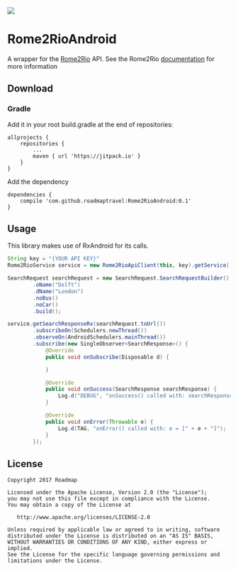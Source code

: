 [![](https://jitpack.io/v/roadmaptravel/Rome2RioAndroid.svg)](https://jitpack.io/#roadmaptravel/Rome2RioAndroid)

# Rome2RioAndroid
A wrapper for the [Rome2Rio](https://www.rome2rio.com/) API. See the Rome2Rio [documentation](https://www.rome2rio.com/documentation/1-4/search/) for more information


## Download
### Gradle
Add it in your root build.gradle at the end of repositories:
```
allprojects {
    repositories {
        ...
        maven { url 'https://jitpack.io' }
    }
}
```
Add the dependency
```
dependencies {
    compile 'com.github.roadmaptravel:Rome2RioAndroid:0.1'
}

```

## Usage

This library makes use of RxAndroid for its calls.

```java
String key = "{YOUR API KEY}"
Rome2RioService service = new Rome2RioApiClient(this, key).getService();

SearchRequest searchRequest = new SearchRequest.SearchRequestBuilder()
        .oName("Delft")
        .dName("London")
        .noBus()
        .noCar()
        .build();

service.getSearchResponseRx(searchRequest.toUrl())
        .subscribeOn(Schedulers.newThread())
        .observeOn(AndroidSchedulers.mainThread())
        .subscribe(new SingleObserver<SearchResponse>() {
            @Override
            public void onSubscribe(Disposable d) {

            }

            @Override
            public void onSuccess(SearchResponse searchResponse) {
                Log.d("DEBUG", "onSuccess() called with: searchResponse = [" + searchResponse.toString + "]");
            }

            @Override
            public void onError(Throwable e) {
                Log.d(TAG, "onError() called with: e = [" + e + "]");
            }
        });
```
## License

    Copyright 2017 Roadmap
    
    Licensed under the Apache License, Version 2.0 (the "License");
    you may not use this file except in compliance with the License.
    You may obtain a copy of the License at

       http://www.apache.org/licenses/LICENSE-2.0

    Unless required by applicable law or agreed to in writing, software
    distributed under the License is distributed on an "AS IS" BASIS,
    WITHOUT WARRANTIES OR CONDITIONS OF ANY KIND, either express or implied.
    See the License for the specific language governing permissions and
    limitations under the License.
